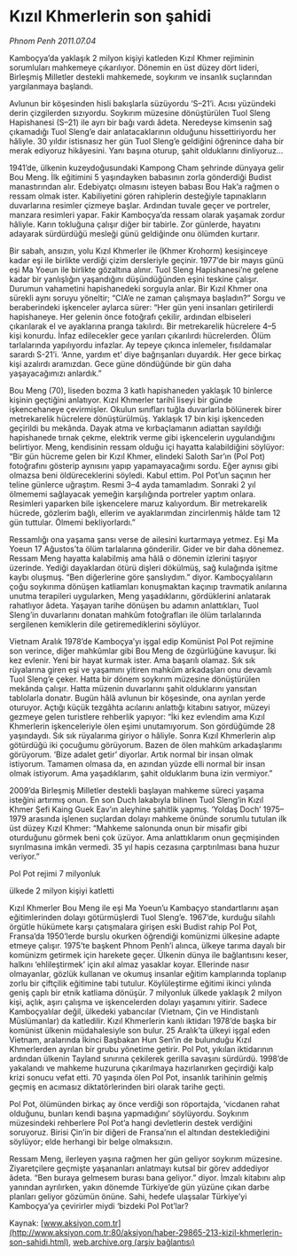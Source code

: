 # Kızıl Khmerlerin son şahidi

*Phnom Penh 2011.07.04*

<font class="agenda2NewsSpot">
 Kamboçya’da yaklaşık 2 milyon kişiyi katleden Kızıl Khmer rejiminin sorumluları mahkemeye çıkarılıyor. Dönemin en üst düzey dört lideri, Birleşmiş Milletler destekli mahkemede, soykırım ve insanlık suçlarından yargılanmaya başlandı.
</font>
<font class="newsDetail">
 <p>
  <p class="2011yenimetin">
   Avlunun bir köşesinden hisli bakışlarla süzüyordu ‘S–21’i. Acısı yüzündeki derin çizgilerden sızıyordu. Soykırım müzesine dönüştürülen Tuol Sleng Hapishanesi (S–21) ile ayrı bir bağı vardı âdeta. Neredeyse kimsenin sağ çıkamadığı Tuol Sleng’e dair anlatacaklarının olduğunu hissettiriyordu her hâliyle. 30 yıldır istisnasız her gün Tuol Sleng’e geldiğini öğrenince daha bir merak ediyoruz hikâyesini. Yanı başına oturup, şahit olduklarını dinliyoruz…
  </p>
  <p class="2011yenimetin">
   1941’de, ülkenin kuzeydoğusundaki Kampong Cham şehrinde dünyaya gelir Bou Meng. İlk eğitimini 5 yaşındayken babasının zorla gönderdiği Budist manastırından alır. Edebiyatçı olmasını isteyen babası Bou Hak’a rağmen o ressam olmak ister. Kabiliyetini gören rahiplerin desteğiyle tapınakların duvarlarına resimler çizmeye başlar. Ardından tuvale geçer ve portreler, manzara resimleri yapar. Fakir Kamboçya’da ressam olarak yaşamak zordur hâliyle. Karın tokluğuna çalışır diğer bir tabirle. Zor günlerde, hayatını adayarak sürdürdüğü mesleği günü geldiğinde onu ölümden kurtarır.
  </p>
  <p class="2011yenimetin">
   Bir sabah, ansızın, yolu Kızıl Khmerler ile (Khmer Krohorm) kesişinceye kadar eşi ile birlikte verdiği çizim dersleriyle geçinir. 1977’de bir mayıs günü eşi Ma Yoeun ile birlikte gözaltına alınır. Tuol Sleng Hapishanesi’ne gelene kadar bir yanlışlığın yaşandığını düşündüğünden eşini teskine çalışır. Durumun vahametini hapishanedeki sorguyla anlar. Bir Kızıl Khmer ona sürekli aynı soruyu yöneltir; “CIA’e ne zaman çalışmaya başladın?” Sorgu ve beraberindeki işkenceler aylarca sürer: “Her gün yeni insanları getirilerdi hapishaneye. Her gelenin önce fotoğrafı çekilir, ardından elbiseleri çıkarılarak el ve ayaklarına pranga takılırdı. Bir metrekarelik hücrelere 4–5 kişi konurdu. İnfaz edilecekler gece yarıları çıkarılırdı hücrelerden. Ölüm tarlalarında yapılıyordu infazlar. Ay tepeye çıkınca inlemeler, fısıldamalar sarardı S-21’i. ‘Anne, yardım et’ diye bağrışanları duyardık. Her gece birkaç kişi azalırdı aramızdan. Gece güne döndüğünde bir gün daha yaşayacağımızı anlardık.”
  </p>
  <p class="2011yenimetin">
   Bou Meng (70), liseden bozma 3 katlı hapishaneden yaklaşık 10 binlerce kişinin geçtiğini anlatıyor. Kızıl Khmerler tarihî liseyi bir günde işkencehaneye çevirmişler. Okulun sınıfları tuğla duvarlarla bölünerek birer metrekarelik hücrelere dönüştürülmüş. Yaklaşık 17 bin kişi işkenceden geçirildi bu mekânda. Dayak atma ve kırbaçlamanın adiattan sayıldığı hapishanede tırnak çekme, elektrik verme gibi işkencelerin uygulandığını belirtiyor. Meng, kendisinin ressam olduğu içi hayatta kalabildiğini söylüyor: “Bir gün hücreme gelen bir Kızıl Khmer, elindeki Saloth Sar’ın (Pol Pot) fotoğrafını gösterip aynısını yapıp yapamayacağımı sordu. Eğer aynısı gibi olmazsa beni öldüreceklerini söyledi. Kabul ettim. Pol Pot’un saçının her teline günlerce uğraştım. Resmi 3–4 ayda tamamladım. Sonraki 2 yıl ölmememi sağlayacak yemeğin karşılığında portreler yaptım onlara. Resimleri yaparken bile işkencelere maruz kalıyordum. Bir metrekarelik hücrede, gözlerim bağlı, ellerim ve ayaklarımdan zincirlenmiş hâlde tam 12 gün tuttular. Ölmemi bekliyorlardı.”
  </p>
  <p class="2011yenimetin">
   Ressamlığı ona yaşama şansı verse de ailesini kurtarmaya yetmez. Eşi Ma Yoeun 17 Ağustos’ta ölüm tarlalarına gönderilir. Gider ve bir daha dönemez. Ressam Meng hayatta kalabilmiş ama hâlâ o dönemin izlerini taşıyor üzerinde. Yediği dayaklardan ötürü dişleri dökülmüş, sağ kulağında işitme kaybı oluşmuş. “Ben diğerlerine göre şanslıydım.” diyor. Kamboçyalıların çoğu soykırıma dönüşen katliamları konuşmaktan kaçınıp travmatik anılarına unutma terapileri uygularken, Meng yaşadıklarını, gördüklerini anlatarak rahatlıyor âdeta. Yaşayan tarihe dönüşen bu adamın anlattıkları, Tuol Sleng’in duvarlarını donatan mahkûm fotoğrafları ile ölüm tarlalarında sergilenen kemiklerin dile getiremediklerini söylüyor.
  </p>
  <p class="2011yenimetin">
   Vietnam Aralık 1978’de Kamboçya’yı işgal edip Komünist Pol Pot rejimine son verince, diğer mahkûmlar gibi Bou Meng de özgürlüğüne kavuşur.
   <span>
   </span>
   İki kez evlenir. Yeni bir hayat kurmak ister. Ama başarılı olamaz. Sık sık rüyalarına giren eşi ve yaşamını yitiren mahkûm arkadaşları onu devamlı Tuol Sleng’e çeker. Hatta bir dönem soykırım müzesine dönüştürülen mekânda çalışır. Hatta müzenin duvarlarını şahit olduklarını yansıtan tablolarla donatır. Bugün hâlâ avlunun bir köşesinde, ona ayrılan yerde oturuyor. Açtığı küçük tezgâhta acılarını anlattığı
   <span>
   </span>
   kitabını satıyor, müzeyi gezmeye gelen turistlere rehberlik yapıyor: “İki kez evlendim ama Kızıl Khmerlerin işkenceleriyle ölen eşimi unutamıyorum. Son gördüğümde 28 yaşındaydı.
   <span>
   </span>
   Sık sık rüyalarıma giriyor o hâliyle. Sonra Kızıl Khmerlerin alıp götürdüğü iki çocuğumu görüyorum. Bazen de ölen mahkûm arkadaşlarımı görüyorum. ‘Bize adalet getir’ diyorlar. Artık normal bir insan olmak istiyorum. Tamamen olmasa da, en azından yüzde elli normal bir insan olmak istiyorum. Ama yaşadıklarım, şahit olduklarım buna izin vermiyor.”
  </p>
  <p class="2011yenimetin">
   2009’da Birleşmiş Milletler destekli başlayan mahkeme süreci yaşama isteğini artırmış onun. En son Duch lakabıyla bilinen Tuol Sleng’in Kızıl Khmer Şefi Kaing Guek Eav’ın aleyhine şahitlik yapmış. ‘Yoldaş Doch’ 1975–1979 arasında işlenen suçlardan dolayı mahkeme önünde sorumlu tutulan ilk üst düzey Kızıl Khmer: “Mahkeme salonunda onun bir misafir gibi oturduğunu görmek beni çok üzüyor. Ama anlattıklarım onun geçmişinden sıyrılmasına imkân vermedi. 35 yıl hapis cezasına çarptırılması bana huzur veriyor.”
  </p>
  <p class="2011yenimetin">
  </p>
  <p class="2011yenimetin">
   Pol Pot rejimi 7 milyonluk
  </p>
  <p class="2011yenimetin">
   ülkede 2 milyon kişiyi katletti
  </p>
  <p class="2011yenimetin">
   Kızıl Khmerler Bou Meng ile eşi Ma Yoeun’u Kambaçyo standartlarını aşan eğitimlerinden dolayı götürmüşlerdi Tuol Sleng’e. 1967’de, kurduğu silahlı örgütle hükümete karşı çatışmalara girişen eski Budist rahip Pol Pot, Fransa’da 1950’lerde burslu okurken öğrendiği komünizmi ülkesine adapte etmeye çalışır. 1975’te başkent Phnom Penh’i alınca, ülkeye tarıma dayalı bir komünizm getirmek için harekete geçer. Ülkenin dünya ile bağlantısını keser, halkını ‘ehlileştirmek’ için akıl almaz yasaklar koyar. Ellerinde nasır olmayanlar, gözlük kullanan ve okumuş insanlar eğitim kamplarında toplanıp zorlu bir çiftçilik eğitimine tabi tutulur. Köylüleştirme eğitimi ikinci yılında geniş çaplı bir etnik katliama dönüşür. 7 milyonluk ülkede yaklaşık 2 milyon kişi, açlık, aşırı çalışma ve işkencelerden dolayı yaşamını yitirir. Sadece Kamboçyalılar değil, ülkedeki yabancılar (Vietnam, Çin ve Hindistanlı Müslümanlar) da katledilir. Kızıl Khmerlerin kanlı iktidarı 1978’de başka bir komünist ülkenin müdahalesiyle son bulur. 25 Aralık’ta ülkeyi işgal eden Vietnam, aralarında İkinci Başbakan Hun Sen’in de bulunduğu Kızıl Khmerlerden ayrılan bir grubu yönetime getirir. Pol Pot, yıkılan iktidarının ardından ülkenin Tayland sınırına çekilerek gerilla savaşını sürdürdü. 1998’de yakalandı ve mahkeme huzuruna çıkarılmaya hazırlanırken geçirdiği kalp krizi sonucu vefat etti. 70 yaşında ölen Pol Pot, insanlık tarihinin gelmiş geçmiş en acımasız diktatörlerinden biri olarak tarihe geçti.
  </p>
  <p class="2011yenimetin">
   Pol Pot, ölümünden birkaç ay önce verdiği son röportajda, ‘vicdanen rahat olduğunu, bunları kendi başına yapmadığını’ söylüyordu. Soykırım müzesindeki rehberlere Pol Pot’a hangi devletlerin destek verdiğini soruyoruz. Birisi Çin’in bir diğeri de Fransa’nın el altından desteklediğini söylüyor; elde herhangi bir belge olmaksızın.
  </p>
  <p class="2011yenimetin">
   Ressam Meng, ilerleyen yaşına rağmen her gün geliyor soykırım müzesine. Ziyaretçilere geçmişte yaşananları anlatmayı kutsal bir görev addediyor âdeta. “Ben buraya gelmesem burası bana geliyor.” diyor. İmzalı kitabını alıp yanından ayrılırken, yakın dönemde Türkiye’de gün yüzüne çıkan darbe planları geliyor gözümün önüne. Sahi, hedefe ulaşsalar Türkiye’yi Kamboçya’ya çevirirler miydi ‘bizdeki Pol Pot’lar?
   <span>
   </span>
  </p>
 </p>
</font>

Kaynak: [www.aksiyon.com.tr](http://www.aksiyon.com.tr:80/aksiyon/haber-29865-213-kizil-khmerlerin-son-sahidi.html), [web.archive.org (arşiv bağlantısı)](http://web.archive.org/web/20111231040525/http://www.aksiyon.com.tr:80/aksiyon/haber-29865-213-kizil-khmerlerin-son-sahidi.html)
